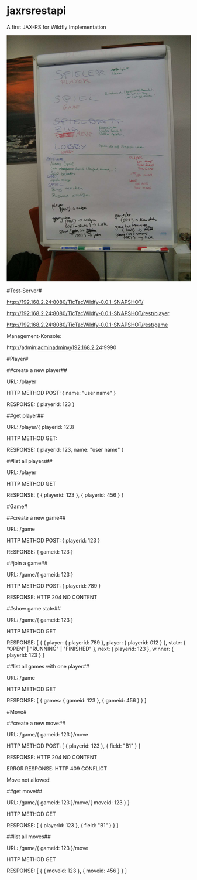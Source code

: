 jaxrsrestapi
============

A first JAX-RS for Wildfly Implementation

![Brainstorming](brainstorming.jpg)

#Test-Server#

http://192.168.2.24:8080/TicTacWildfy-0.0.1-SNAPSHOT/

http://192.168.2.24:8080/TicTacWildfy-0.0.1-SNAPSHOT/rest/player

http://192.168.2.24:8080/TicTacWildfy-0.0.1-SNAPSHOT/rest/game

Management-Konsole:

http://admin:adminadmin@192.168.2.24:9990

#Player#

##create a new player##

URL: /player

HTTP METHOD POST: { name: "user name" }

RESPONSE: { playerid: 123 }

##get player##

URL: /player/{ playerid: 123}

HTTP METHOD GET:

RESPONSE: { playerid: 123, name: "user name" }

##list all players##

URL: /player

HTTP METHOD GET

RESPONSE: { { playerid: 123 }, { playerid: 456 } }

#Game#

##create a new game##

URL: /game

HTTP METHOD POST: { playerid: 123 }

RESPONSE: { gameid: 123 }

##join a game##

URL: /game/{ gameid: 123 }

HTTP METHOD POST: { playerid: 789 }

RESPONSE: HTTP 204 NO CONTENT

##show game state##

URL: /game/{ gameid: 123 }

HTTP METHOD GET

RESPONSE: [ { { player: { playerid: 789 }, player: { playerid: 012 } }, state: { "OPEN" | "RUNNING" | "FINISHED" }, next: { playerid: 123 }, winner: { playerid: 123 } ]

##list all games with one player##

URL: /game

HTTP METHOD GET

RESPONSE: [ { games: { gameid: 123 }, { gameid: 456 } } ]

#Move#

##create a new move##

URL: /game/{ gameid: 123 }/move

HTTP METHOD POST: [ { playerid: 123 }, { field: "B1" } ]

RESPONSE: HTTP 204 NO CONTENT

ERROR RESPONSE: HTTP 409 CONFLICT

Move not allowed!

##get move##

URL: /game/{ gameid: 123 }/move/{ moveid: 123 } }

HTTP METHOD GET

RESPONSE: [ { playerid: 123 }, { field: "B1" } } ]

##list all moves##

URL: /game/{ gameid: 123 }/move

HTTP METHOD GET

RESPONSE: [ { { moveid: 123 }, { moveid: 456 } } ]

